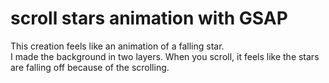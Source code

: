 # scroll stars animation with GSAP

This creation feels like an animation of a falling star. <br/>
I made the background in two layers.
When you scroll, it feels like the stars are falling off because of the scrolling.
